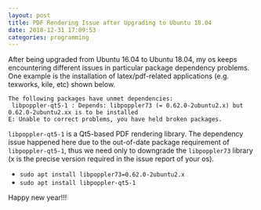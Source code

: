 ```yaml
---
layout: post
title: PDF Rendering Issue after Upgrading to Ubuntu 18.04
date: 2018-12-31 17:09:53
categories: programming
---
```


After being upgraded from Ubuntu 16.04 to Ubuntu 18.04, my os keeps encountering different issues in particular package dependency problems. One example is the installation of latex/pdf-related applications (e.g. texworks, kile, etc) shown below.

```
The following packages have unmet dependencies:
 libpoppler-qt5-1 : Depends: libpoppler73 (= 0.62.0-2ubuntu2.x) but 0.62.0-2ubuntu2.xx is to be installed
E: Unable to correct problems, you have held broken packages.
```

`libpoppler-qt5-1` is a Qt5-based PDF rendering library. The dependency issue happened here due to the out-of-date package requirement of `libpoppler-qt5-1`, thus we need only to downgrade the `libpoppler73` library (x is the precise version required in the issue report of your os).
- `sudo apt install libpoppler73=0.62.0-2ubuntu2.x`
- `sudo apt install libpoppler-qt5-1`


Happy new year!!!
